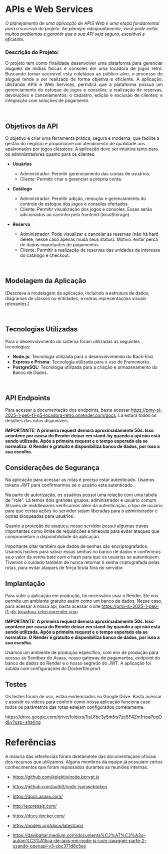 # APIs e Web Services

_O planejamento de uma aplicação de APIS Web é uma etapa fundamental para o sucesso do projeto. Ao planejar adequadamente, você pode evitar muitos problemas e garantir que a sua API seja segura, escalável e eficiente._

### Descrição do Projeto:

<p align="justify">
O projeto tem como finalidade desenvolver uma plataforma para gerenciar aluguéis de mídias físicas e consoles em uma locadora de jogos retrô. Buscando tornar acessível esta coletânea ao público-alvo, o processo de aluguel tende a ser realizado de forma objetiva e eficiente. A aplicação, utilizando APIs e Web Services, permitirá que a plataforma possua um gerenciamento do estoque de jogos e consoles; a realização de reservas, devoluções e cancelamentos; o cadastro, edição e exclusão de clientes; e integração com soluções de pagamento.
</p>
<br>

## Objetivos da API

O objetivo é criar uma ferramenta prática, segura e moderna, que facilite a gestão do negócio e proporcione um atendimento de qualidade aos apaixonados por jogos clássicos. A aplicação deve ser intuitiva tanto para os administradores quanto para os clientes. 

- **Usuários**
  - Administrador: Permitir gerenciamento das contas de usuários.
  - Cliente: Permitir criar e gerenciar a própria conta.
  
- **Catálogo**
  - Administrador: Permitir adição, remoção e gerenciamento do controle de estoque dos jogos e consoles ofertados.
  - Cliente: Permitir visualização dos jogos e consoles. Esses serão adicionados ao carrinho pelo frontend (localStorage).
    
- **Reserva**
  - Administrador: Pode visualizar e cancelar as reservas (não há hard delete, nesse caso apenas muda seus status). Motivo: evitar perca de dados importantes de pagamentos.
  - Cliente: Permitir a realização de reservas das unidades de interesse do catálogo e checkout.

<br>

## Modelagem da Aplicação
[Descreva a modelagem da aplicação, incluindo a estrutura de dados, diagramas de classes ou entidades, e outras representações visuais relevantes.]

<br>

## Tecnologias Utilizadas
Para o desenvolvimento do sistema foram utilizadas as seguintes tecnologias:

- **Node.js:** Tecnologia utilizada para o desenvolvimendo do Back-End.
- **Express e Prisma:** Tecnologia utilizada para o uso de Frameworks.
- **PostgreSQL:** Tecnologia utilizada para a criação e armazenamento do Banco de Dados.

<br>

## API Endpoints

Para acessar a documentação dos endpoints, basta acessar https://pmv-si-2025-1-pe6-t1-g5-locadora-retro.onrender.com/docs. Lá estará todos os detalhes das rotas disponíveis.

**IMPORTANTE: A primeira request demora aproximadamente 50s. Isso acontece por causa do Render deixar em stand-by quando a api não está sendo utilizada. Após a primeira request e o tempo esperado ela se normaliza. O Render é gratuito e disponibiliza banco de dados, por isso a sua escolha.**

## Considerações de Segurança

Na aplicação para acessar as rotas é preciso estar autenticado. Usamos tokens JWT para confirmarmos se o usuário está autenticado. 

Na parte de autorização, os usuários possui uma relação com uma tabela de "role". Lá temos dois grandes grupos: administrador e usuário comum. Através de middlewares verificamos além da autenticação, o tipo de usuário para que certas ações no servidor sejam liberadas para o administrador e outras bloqueadas para usuários.

Quanto a proteção de ataques, nosso servidor possui algumas travas importantes como limite de requisições e timeouts para evitar ataques que comprometam a disponibilidade da aplicação.

Importante citar também que dados de senhas são encriptografados. Usamos hashes para salvar essas senhas no banco de dados e conferimos se o valor da senha bate com o hash para que os usuários se autentiquem. Tivemos o cuidado também de nunca retornar a senha criptografada pelas rotas, para evitar ataques de força bruta fora do servidor.

## Implantação

Para subir a aplicação em produção, foi necessário usar o Render. Ele nos permite um ambiente gratuito assim como um banco de dados. Nesse caso, para acessar a nossa api, basta acessar o site https://pmv-si-2025-1-pe6-t1-g5-locadora-retro.onrender.com.

**IMPORTANTE: A primeira request demora aproximadamente 50s. Isso acontece por causa do Render deixar em stand-by quando a api não está sendo utilizada. Após a primeira request e o tempo esperado ela se normaliza. O Render é gratuito e disponibiliza banco de dados, por isso a sua escolha.**

Usamos um ambiente de produção específico, com env de produção para acesso ao Sandbox do Asaas, nosso gateway de pagamentos, endpoint do banco de dados do Render e o nosso segredo do JWT. A aplicação foi subida com configurações do Dockerfile.prod.

## Testes

Os testes foram de uso, estão evidenciados no Google Drive. Basta acessar e assistir os vídeos para conferir como nossa aplicação funciona caso todos os parâmetros das rotas estejam configurados corretamente.

https://drive.google.com/drive/folders/1isUfbe3y5m5w7ze5F4Zm1rtoaPpqOdLy?usp=sharing

# Referências

A maioria das referências foram diretamente das documentações oficiais dos recursos que utilizamos. Alguns membros da equipe já possuíam certos conhecimentos que foram repassados durantes as reuniões internas.

- https://github.com/kelektiv/node.bcrypt.js

- https://github.com/auth0/node-jsonwebtoken

- https://docs.asaas.com/

- http://expressjs.com/

- https://docs.docker.com/

- https://nodejs.org/docs/latest/api/

- https://davibaltar.medium.com/documenta%C3%A7%C3%A3o-autom%C3%A1tica-de-apis-em-node-js-com-swagger-parte-2-usando-openapi-v3-cbc371d8c5ee